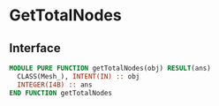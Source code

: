 # GetTotalNodes

## Interface

```fortran
MODULE PURE FUNCTION getTotalNodes(obj) RESULT(ans)
  CLASS(Mesh_), INTENT(IN) :: obj
  INTEGER(I4B) :: ans
END FUNCTION getTotalNodes
```
